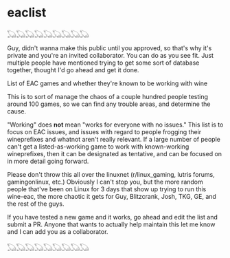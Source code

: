 # eaclist

𓆏𓆏𓆏𓆏𓆏𓆏𓆏𓆏𓆏

Guy, didn't wanna make this public until you approved, so that's why it's private and you're an invited collaborator. You can do as you see fit. Just multiple people have mentioned trying to get some sort of database together, thought I'd go ahead and get it done. 


List of EAC games and whether they're known to be working with wine


This is to sort of manage the chaos of a couple hundred people testing around 100 games, so we can find any trouble areas, and determine the cause. 

"Working" does **not** mean "works for everyone with no issues." This list is to focus on EAC issues, and issues with regard to people frogging their wineprefixes and whatnot aren't really relevant. If a large number of people can't get a listed-as-working game to work with known-working wineprefixes, then it can be designated as tentative, and can be focused on in more detail going forward.


Please don't throw this all over the linuxnet (r/linux_gaming, lutris forums, gamingonlinux, etc.) Obviously I can't stop you, but the more random people that've been on Linux for 3 days that show up trying to run this wine-eac, the more chaotic it gets for Guy, Blitzcrank, Josh, TKG, GE, and the rest of the guys. 

If you have tested a new game and it works, go ahead and edit the list and submit a PR. Anyone that wants to actually help maintain this let me know and I can add you as a collaborator. 

𓆏𓆏𓆏𓆏𓆏𓆏𓆏𓆏𓆏
